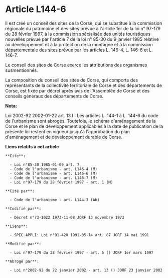 # Article L144-6

Il est créé un conseil des sites de la Corse, qui se substitue à la commission régionale du patrimoine et des sites prévue à
l'article 1er de la loi n° 97-179 du 28 février 1997, à la commission spécialisée des unités touristiques nouvelles prévue
par l'article 7 de la loi n° 85-30 du 9 janvier 1985 relative au développement et à la protection de la montagne et à la
commission départementale des sites prévue par les articles L. 146-4, L. 146-6 et L. 146-7.

Le conseil des sites de Corse exerce les attributions des organismes susmentionnés.

La composition du conseil des sites de Corse, qui comporte des représentants de la collectivité territoriale de Corse et des
départements de Corse, est fixée par décret après avis de l'Assemblée de Corse et des conseils généraux des départements de
Corse.

**Nota:**

Loi 2002-92 2002-01-22 art. 13 I : Les articles L. 144-1 à L. 144-6 du code de l'urbanisme sont abrogés. Toutefois, le schéma
d'aménagement de la Corse et le plan de développement applicables à la date de publication de la présente loi restent en
vigueur jusqu'à l'approbation du plan d'aménagement et de développement durable de Corse.

**Liens relatifs à cet article**

	**Cite**:

	  - Loi n°85-30 1985-01-09 art. 7
	  - Code de l'urbanisme - art. L146-4 (M)
	  - Code de l'urbanisme - art. L146-6 (M)
	  - Code de l'urbanisme - art. L146-7 (M)
	  - Loi n°97-179 du 28 février 1997 - art. 1 (M)

	**Cité par**:

	  - Code de l'urbanisme - art. L144-3 (Ab)

	**Codifié par**:

	  - Décret n°73-1022 1973-11-08 JORF 13 novembre 1973

	**Liens**:

	  - SPEC_APPLI: Loi n°91-428 1991-05-14 art. 87 JORF 14 mai 1991

	**Modifié par**:

	  - Loi n°97-179 du 28 février 1997 - art. 5 () JORF 1er mars 1997

	**Abrogé par**:

	  - Loi n°2002-92 du 22 janvier 2002 - art. 13 () JORF 23 janvier 2002
